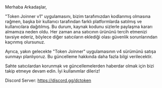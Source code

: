 Merhaba Arkadaşlar,

"Token Joinner v1" uygulamasını, bizim tarafımızdan kodlanmış olmasına rağmen, başka bir kullanıcı tarafından farklı platformlarda satılmış ve kullanıcılara dağıtılmış. Bu durum, kaynak kodunu sizlerle paylaşma kararı almamıza neden oldu. Her zaman ana satıcının ürününü tercih etmenizi tavsiye ederiz, böylece diğer satıcıların eklediği olası güvenlik sorunlarından kaçınmış olursunuz.

Ayrıca, yakın gelecekte "Token Joinner" uygulamasının v4 sürümünü satışa sunmayı planlıyoruz. Bu güncelleme hakkında daha fazla bilgi verilecektir.

Sahte satıcılardan korunmak ve güncellemelerden haberdar olmak için bizi takip etmeye devam edin. İyi kullanımlar dileriz!

Discord Server: https://discord.gg/dctoken
